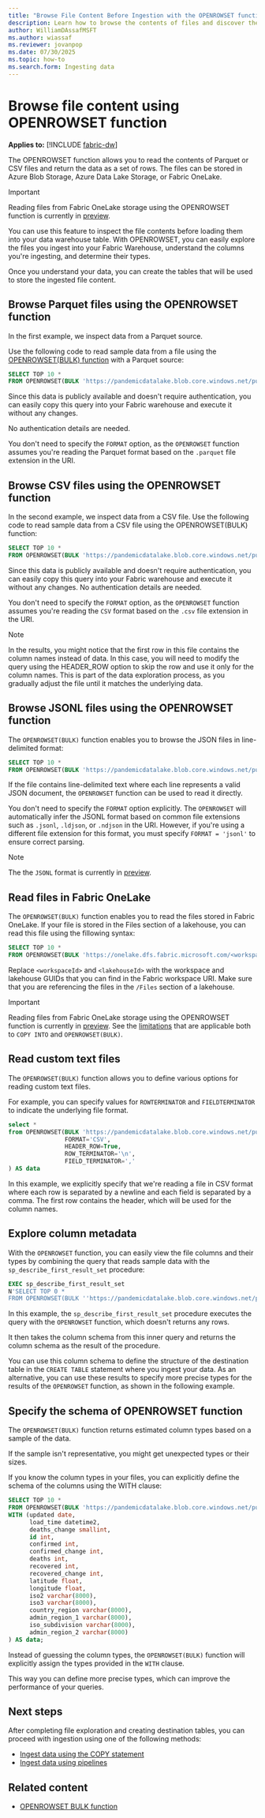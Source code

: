 ```yaml
---
title: "Browse File Content Before Ingestion with the OPENROWSET function"
description: Learn how to browse the contents of files and discover their schema using the OPENROWSET function before ingesting them into a Warehouse in Microsoft Fabric.
author: WilliamDAssafMSFT
ms.author: wiassaf
ms.reviewer: jovanpop
ms.date: 07/30/2025
ms.topic: how-to
ms.search.form: Ingesting data
---
```


# Browse file content using OPENROWSET function

**Applies to:** [!INCLUDE [fabric-dw](includes/applies-to-version/fabric-dw.md)]

The OPENROWSET function allows you to read the contents of Parquet or CSV files and return the data as a set of rows. The files can be stored in Azure Blob Storage, Azure Data Lake Storage, or Fabric OneLake.

> [!IMPORTANT]
> Reading files from Fabric OneLake storage using the OPENROWSET function is currently in [preview](/fabric/fundamentals/preview).

You can use this feature to inspect the file contents before loading them into your data warehouse table. With OPENROWSET, you can easily explore the files you ingest into your Fabric Warehouse, understand the columns you're ingesting, and determine their types. 

Once you understand your data, you can create the tables that will be used to store the ingested file content. 

## Browse Parquet files using the OPENROWSET function

In the first example, we inspect data from a Parquet source.

Use the following code to read sample data from a file using the [OPENROWSET(BULK) function](/sql/t-sql/functions/openrowset-bulk-transact-sql?view=fabric&preserve-view=true) with a Parquet source:

```sql
SELECT TOP 10 * 
FROM OPENROWSET(BULK 'https://pandemicdatalake.blob.core.windows.net/public/curated/covid-19/bing_covid-19_data/latest/bing_covid-19_data.parquet') AS data
```

Since this data is publicly available and doesn't require authentication, you can easily copy this query into your Fabric warehouse and execute it without any changes.

No authentication details are needed.

You don't need to specify the `FORMAT` option, as the `OPENROWSET` function assumes you're reading the Parquet format based on the `.parquet` file extension in the URI.

## Browse CSV files using the OPENROWSET function

In the second example, we inspect data from a CSV file. 
Use the following code to read sample data from a CSV file using the OPENROWSET(BULK) function:

```sql
SELECT TOP 10 * 
FROM OPENROWSET(BULK 'https://pandemicdatalake.blob.core.windows.net/public/curated/covid-19/bing_covid-19_data/latest/bing_covid-19_data.csv') AS data
```

Since this data is publicly available and doesn't require authentication, you can easily copy this query into your Fabric warehouse and execute it without any changes. No authentication details are needed.

You don't need to specify the `FORMAT` option, as the `OPENROWSET` function assumes you're reading the `CSV` format based on the `.csv` file extension in the URI.

> [!Note]
> In the results, you might notice that the first row in this file contains the column names instead of data. In this case, you will need to modify the query using the HEADER_ROW option to skip the row and use it only for the column names. This is part of the data exploration process, as you gradually adjust the file until it matches the underlying data.

## Browse JSONL files using the OPENROWSET function

The `OPENROWSET(BULK)` function enables you to browse the JSON files in line-delimited format:

```sql
SELECT TOP 10 * 
FROM OPENROWSET(BULK 'https://pandemicdatalake.blob.core.windows.net/public/curated/covid-19/bing_covid-19_data/latest/bing_covid-19_data.jsonl') AS data
```

If the file contains line-delimited text where each line represents a valid JSON document, the `OPENROWSET` function can be used to read it directly.

You don't need to specify the `FORMAT` option explicitly. The `OPENROWSET` will automatically infer the JSONL format based on common file extensions such as `.jsonl`, `.ldjson`, or `.ndjson` in the URI. However, if you're using a different file extension for this format, you must specify `FORMAT = 'jsonl'` to ensure correct parsing.

> [!Note]
> The the `JSONL` format is currently in [preview](../fundamentals/preview.md).

## Read files in Fabric OneLake

The `OPENROWSET(BULK)` function enables you to read the files stored in Fabric OneLake. If your file is stored in the Files section of a lakehouse, you can read this file using the fillowing syntax:

```sql
SELECT TOP 10 * 
FROM OPENROWSET(BULK 'https://onelake.dfs.fabric.microsoft.com/<workspaceId>/<lakehouseId>/Files/latest/bing_covid-19_data.jsonl') AS data
```

Replace `<workspaceId>` and `<lakehouseId>` with the workspace and lakehouse GUIDs that you can find in the Fabric workspace URI. Make sure that you are referencing the files in the `/Files` section of a lakehouse.

> [!IMPORTANT]
> Reading files from Fabric OneLake storage using the OPENROWSET function is currently in [preview](/fabric/fundamentals/preview). See the [limitations](/sql/t-sql/statements/copy-into-transact-sql#limitations-for-onelake-as-source) that are applicable both to `COPY INTO` and `OPENROWSET(BULK)`.

<a id="reading-custom-text-files"></a>

## Read custom text files

The `OPENROWSET(BULK)` function allows you to define various options for reading custom text files. 

For example, you can specify values for `ROWTERMINATOR` and `FIELDTERMINATOR` to indicate the underlying file format.

```sql
select *
from OPENROWSET(BULK 'https://pandemicdatalake.blob.core.windows.net/public/curated/covid-19/bing_covid-19_data/latest/bing_covid-19_data.csv',
                FORMAT='CSV',
                HEADER_ROW=True,
                ROW_TERMINATOR='\n',
                FIELD_TERMINATOR=','
) AS data
```

In this example, we explicitly specify that we're reading a file in CSV format where each row is separated by a newline and each field is separated by a comma. The first row contains the header, which will be used for the column names.

## Explore column metadata

With the `OPENROWSET` function, you can easily view the file columns and their types by combining the query that reads sample data with the `sp_describe_first_result_set` procedure:

```sql
EXEC sp_describe_first_result_set 
N'SELECT TOP 0 * 
FROM OPENROWSET(BULK ''https://pandemicdatalake.blob.core.windows.net/public/curated/covid-19/bing_covid-19_data/latest/bing_covid-19_data.parquet'') AS data';
```

In this example, the `sp_describe_first_result_set` procedure executes the query with the `OPENROWSET` function, which doesn't returns any rows. 

It then takes the column schema from this inner query and returns the column schema as the result of the procedure.

You can use this column schema to define the structure of the destination table in the `CREATE TABLE` statement where you ingest your data.
As an alternative, you can use these results to specify more precise types for the results of the `OPENROWSET` function, 
as shown in the following example.

## Specify the schema of OPENROWSET function

The `OPENROWSET(BULK)` function returns estimated column types based on a sample of the data.

If the sample isn't representative, you might get unexpected types or their sizes.

If you know the column types in your files, you can explicitly define the schema of the columns using the WITH clause:

```sql
SELECT TOP 10 * 
FROM OPENROWSET(BULK 'https://pandemicdatalake.blob.core.windows.net/public/curated/covid-19/bing_covid-19_data/latest/bing_covid-19_data.csv') AS data
WITH (updated date,
      load_time datetime2,
      deaths_change smallint,
      id int,
      confirmed int,
      confirmed_change int,
      deaths int,
      recovered int,
      recovered_change int,
      latitude float,
      longitude float,
      iso2 varchar(8000),
      iso3 varchar(8000),
      country_region varchar(8000),
      admin_region_1 varchar(8000),
      iso_subdivision varchar(8000),
      admin_region_2 varchar(8000)
) AS data;
```

Instead of guessing the column types, the `OPENROWSET(BULK)` function will explicitly assign the types provided in the `WITH` clause.

This way you can define more precise types, which can improve the performance of your queries.

## Next steps

After completing file exploration and creating destination tables, you can proceed with ingestion using one of the following methods:

- [Ingest data using the COPY statement](ingest-data-copy.md)
- [Ingest data using pipelines](ingest-data-pipelines.md)

## Related content

- [OPENROWSET BULK function](/sql/t-sql/functions/openrowset-bulk-transact-sql?view=fabric&preserve-view=true)
